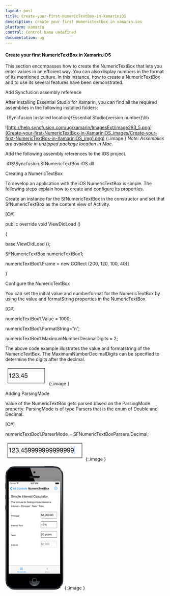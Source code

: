 ```yaml
---
layout: post
title: Create-your-first-NumericTextBox-in-XamariniOS
description: create your first numerictextbox in xamarin.ios
platform: xamarin
control: Control Name undefined
documentation: ug
---
```


#### Create your first NumericTextBox in Xamarin.iOS

This section encompasses how to create the NumericTextBox that lets you enter values in an efficient way. You can also display numbers in the format of its mentioned culture. In this instance, how to create a NumericTextBox and to use its several features have been demonstrated.

Add Syncfusion assembly reference

After installing Essential Studio for Xamarin, you can find all the required assemblies in the following installed folders:

 {Syncfusion Installed location}\Essential Studio\{version number}\lib

![http://help.syncfusion.com/ug/xamarin/ImagesExt/image283_5.png](Create-your-first-NumericTextBox-in-XamariniOS_images/Create-your-first-NumericTextBox-in-XamariniOS_img1.png)
{:.image }
_Note: Assemblies are available in unzipped package location in Mac._

Add the following assembly references to the iOS project.

 iOS\Syncfusion.SfNumericTextBox.iOS.dll

Creating a NumericTextBox

To develop an application with the iOS NumericTextBox is simple. The following steps explain how to create and configure its properties.

Create an instance for the SfNumericTextBox in the constructor and set that SfNumericTextBox as the content view of Activity. 



[C#]



 public override void ViewDidLoad ()

{

  base.ViewDidLoad   ();

  SFNumericTextBox numericTextBox1;

  numericTextBox1.Frame = new CGRect (200, 120, 100, 40)]

  }



Configure the NumericTextBox

You can set the initial value and numberformat for the NumericTextBox by using the value and formatString properties in the NumericTextBox. 

[C#]

numericTextBox1.Value = 1000;

numericTextBox1.FormatString=”n”;

numericTextBox1.MaximumNumberDecimalDigits = 2;



The above code example illustrates the value and formatstring of the NumericTextBox. The MaximumNumberDecimalDigits can be specified to determine the digits after the decimal.



![](Create-your-first-NumericTextBox-in-XamariniOS_images/Create-your-first-NumericTextBox-in-XamariniOS_img2.png)
{:.image }




Adding ParsingMode

Value of the NumericTextBox gets parsed based on the ParsingMode property. ParsingMode is of type Parsers that is the enum of Double and Decimal.

[C#]



numericTextBox1.ParserMode = SFNumericTextBoxParsers.Decimal;



![](Create-your-first-NumericTextBox-in-XamariniOS_images/Create-your-first-NumericTextBox-in-XamariniOS_img3.png)
{:.image }


![](Create-your-first-NumericTextBox-in-XamariniOS_images/Create-your-first-NumericTextBox-in-XamariniOS_img4.png)
{:.image }




